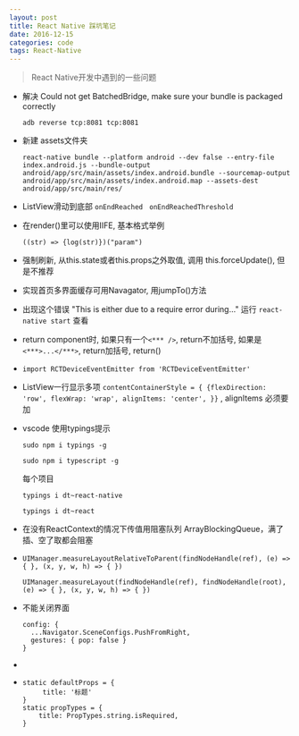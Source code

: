 ```yaml
---
layout: post
title: React Native 踩坑笔记
date: 2016-12-15
categories: code
tags: React-Native
---
```


> React Native开发中遇到的一些问题

- 解决 Could not get BatchedBridge, make sure your bundle is packaged correctly 

  `adb reverse tcp:8081 tcp:8081 `

- 新建 assets文件夹 

  `react-native bundle --platform android --dev false --entry-file index.android.js --bundle-output android/app/src/main/assets/index.android.bundle --sourcemap-output android/app/src/main/assets/index.android.map --assets-dest android/app/src/main/res/`

- ListView滑动到底部 `onEndReached`   `onEndReachedThreshold`

- 在render()里可以使用IIFE, 基本格式举例 

  `((str) => {log(str)})("param")`

- 强制刷新, 从this.state或者this.props之外取值, 调用 this.forceUpdate(), 但是不推荐

- 实现首页多界面缓存可用Navagator, 用jumpTo()方法

- 出现这个错误 "This is either due to a require error during..." 运行 `react-native start` 查看

- return component时, 如果只有一个`<*** />`, return不加括号, 如果是 `<***>...</***>`, return加括号, return()

- `import RCTDeviceEventEmitter from 'RCTDeviceEventEmitter'`

- ListView一行显示多项 `contentContainerStyle = { {flexDirection: 'row', flexWrap: 'wrap', alignItems: 'center', }}` , alignItems 必须要加

- vscode 使用typings提示 

  `sudo npm i typings -g `

  `sudo npm i typescript -g `

  每个项目 

  `typings i dt~react-native `

  `typings i dt~react`

- 在没有ReactContext的情况下传值用阻塞队列 ArrayBlockingQueue，满了插、空了取都会阻塞

- `UIManager.measureLayoutRelativeToParent(findNodeHandle(ref), (e) => { }, (x, y, w, h) => { })`

  `UIManager.measureLayout(findNodeHandle(ref), findNodeHandle(root), (e) => { }, (x, y, w, h) => { }) `

- 不能关闭界面 

   ```
   config: { 
     ...Navigator.SceneConfigs.PushFromRight, 
     gestures: { pop: false } 
   }
   ```

- 

- ```
  static defaultProps = { 
       title: '标题' 
  }
  static propTypes = { 
      title: PropTypes.string.isRequired, 
  } 
  ```

  
